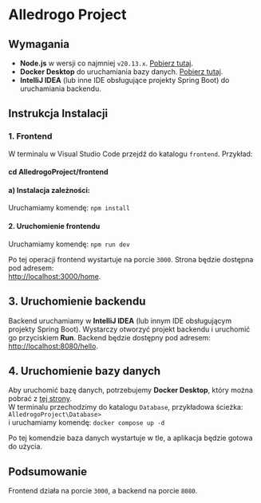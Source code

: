 # Alledrogo Project

## Wymagania
- **Node.js** w wersji co najmniej `v20.13.x`. [Pobierz tutaj](https://nodejs.org/).
- **Docker Desktop** do uruchamiania bazy danych. [Pobierz tutaj](https://www.docker.com/get-started/).
- **IntelliJ IDEA** (lub inne IDE obsługujące projekty Spring Boot) do uruchamiania backendu.

## Instrukcja Instalacji

### 1. Frontend
W terminalu w Visual Studio Code przejdź do katalogu `frontend`. Przykład:

#### cd AlledrogoProject/frontend

#### a) Instalacja zależności:

Uruchamiamy komendę: `npm install`

#### 2. Uruchomienie frontendu  
Uruchamiamy komendę: `npm run dev`

Po tej operacji frontend wystartuje na porcie `3000`. Strona będzie dostępna pod adresem:  
[http://localhost:3000/home](http://localhost:3000/home).  

## 3. Uruchomienie backendu  
Backend uruchamiamy w **IntelliJ IDEA** (lub innym IDE obsługującym projekty Spring Boot). Wystarczy otworzyć projekt backendu i uruchomić go przyciskiem **Run**. Backend będzie dostępny pod adresem:  
[http://localhost:8080/hello](http://localhost:8080/hello).  

## 4. Uruchomienie bazy danych  
Aby uruchomić bazę danych, potrzebujemy **Docker Desktop**, który można pobrać z [tej strony](https://www.docker.com/get-started/).  
W terminalu przechodzimy do katalogu `Database`, przykładowa ścieżka:  
`AlledrogoProject\Database>`  
i uruchamiamy komendę: `docker compose up -d`

Po tej komendzie baza danych wystartuje w tle, a aplikacja będzie gotowa do użycia.  

## Podsumowanie  
Frontend działa na porcie `3000`, a backend na porcie `8080`.  
